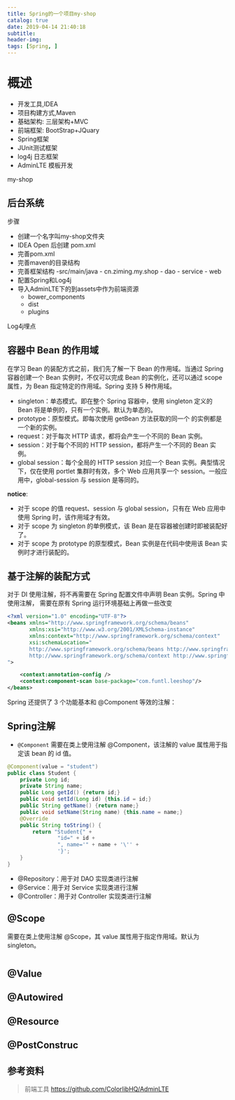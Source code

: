 ```yaml
---
title: Spring的一个项目my-shop
catalog: true
date: 2019-04-14 21:40:18
subtitle:
header-img:
tags: [Spring, ]
---
```


# 概述

- 开发工具,IDEA
- 项目构建方式,Maven
- 基础架构: 三层架构+MVC
- 前端框架: BootStrap+JQuary
- Spring框架
- JUnit测试框架
- log4j 日志框架
- AdminLTE 模板开发

my-shop

## 后台系统
步骤
- 创建一个名字叫my-shop文件夹
- IDEA Open 后创建 pom.xml
- 完善pom.xml
- 完善maven的目录结构
- 完善框架结构
    -src/main/java
        - cn.ziming.my.shop
            - dao
            - service
            - web
- 配置Spring和Log4j
- 导入AdminLTE下的到assets中作为前端资源
    - bower_components
    - dist
    - plugins

Log4j埋点

## 容器中 Bean 的作用域
在学习 Bean 的装配方式之前，我们先了解一下 Bean 的作用域。当通过 Spring 容器创建一个 Bean 实例时，不仅可以完成 Bean 的实例化，还可以通过 scope 属性，为 Bean 指定特定的作用域。Spring 支持 5 种作用域。

- singleton：单态模式。即在整个 Spring 容器中，使用 singleton 定义的 Bean 将是单例的，只有一个实例。默认为单态的。
- prototype：原型模式。即每次使用 getBean 方法获取的同一个 <bean /> 的实例都是一个新的实例。
- request：对于每次 HTTP 请求，都将会产生一个不同的 Bean 实例。
- session：对于每个不同的 HTTP session，都将产生一个不同的 Bean 实例。
- global session：每个全局的 HTTP session 对应一个 Bean 实例。典型情况下，仅在使用 portlet 集群时有效，多个 Web 应用共享一个 session。一般应用中，global-session 与 session 是等同的。

**notice**:
- 对于 scope 的值 request、session 与 global session，只有在 Web 应用中使用 Spring 时，该作用域才有效。
- 对于 scope 为 singleton 的单例模式，该 Bean 是在容器被创建时即被装配好了。
- 对于 scope 为 prototype 的原型模式，Bean 实例是在代码中使用该 Bean 实例时才进行装配的。
           
## 基于注解的装配方式
对于 DI 使用注解，将不再需要在 Spring 配置文件中声明 Bean 实例。Spring 中使用注解， 需要在原有 Spring 运行环境基础上再做一些改变
~~~ xml
<?xml version="1.0" encoding="UTF-8"?>
<beans xmlns="http://www.springframework.org/schema/beans"
       xmlns:xsi="http://www.w3.org/2001/XMLSchema-instance"
       xmlns:context="http://www.springframework.org/schema/context"
       xsi:schemaLocation="
       http://www.springframework.org/schema/beans http://www.springframework.org/schema/beans/spring-beans.xsd 
       http://www.springframework.org/schema/context http://www.springframework.org/schema/context/spring-context.xsd
">

    <context:annotation-config />
    <context:component-scan base-package="com.funtl.leeshop"/>
</beans>
~~~

Spring 还提供了 3 个功能基本和 @Component 等效的注解：
## Spring注解
 - `@Component`
需要在类上使用注解 @Component，该注解的 value 属性用于指定该 bean 的 id 值。
~~~ java
@Component(value = "student")
public class Student {
    private Long id;
    private String name;
    public Long getId() {return id;}
    public void setId(Long id) {this.id = id;}
    public String getName() {return name;}
    public void setName(String name) {this.name = name;}
    @Override
    public String toString() {
        return "Student{" +
                "id=" + id +
                ", name='" + name + '\'' +
                '}';
    }
}
~~~ 
- @Repository：用于对 DAO 实现类进行注解
- @Service：用于对 Service 实现类进行注解
- @Controller：用于对 Controller 实现类进行注解

## @Scope
需要在类上使用注解 @Scope，其 value 属性用于指定作用域。默认为 singleton。
~~~ java

~~~

## @Value
## @Autowired
## @Resource
## @PostConstruc

## 参考资料
> 前端工具
> https://github.com/ColorlibHQ/AdminLTE